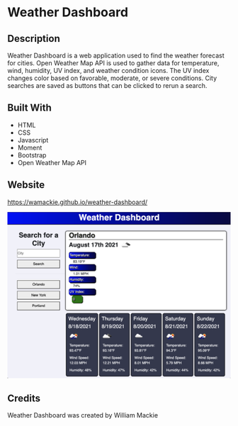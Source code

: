 # Weather Dashboard

## Description
Weather Dashboard is a web application used to find the weather forecast for cities. Open Weather Map API is used to gather data for temperature, wind, humidity, UV index, and weather condition icons. The UV index changes color based on favorable, moderate, or severe conditions. City searches are saved as buttons that can be clicked to rerun a search.

## Built With
* HTML
* CSS
* Javascript
* Moment
* Bootstrap
* Open Weather Map API

## Website
https://wamackie.github.io/weather-dashboard/

![screenshot](assets/images/weather.png)

## Credits
Weather Dashboard was created by William Mackie

